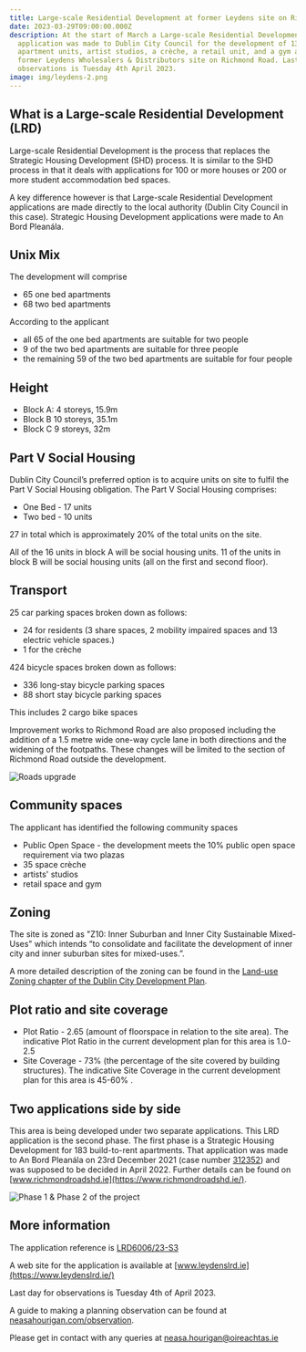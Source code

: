 ```yaml
---
title: Large-scale Residential Development at former Leydens site on Richmond Road
date: 2023-03-29T09:00:00.000Z
description: At the start of March a Large-scale Residential Development
  application was made to Dublin City Council for the development of 133
  apartment units, artist studios, a crèche, a retail unit, and a gym at the
  former Leydens Wholesalers & Distributors site on Richmond Road. Last day for
  observations is Tuesday 4th April 2023.
image: img/leydens-2.png
---
```

## What is a Large-scale Residential Development (LRD)

Large-scale Residential Development is the process that replaces the Strategic Housing Development (SHD) process. It is similar to the SHD process in that it deals with applications for 100 or more houses or 200 or more student accommodation bed spaces.

A key difference however is that Large-scale Residential Development applications are made directly to the local authority (Dublin City Council in this case). Strategic Housing Development applications were made to An Bord Pleanála.

## Unix Mix

The development will comprise

* 65 one bed apartments
* 68 two bed apartments

According to the applicant 

* all 65 of the one bed apartments are suitable for two people
* 9 of the two bed apartments are suitable for three people
* the remaining 59 of the two bed apartments are suitable for four people

## Height

* Block A: 4 storeys, 15.9m 
* Block B 10 storeys, 35.1m
* Block C 9 storeys, 32m 

## Part V Social Housing

Dublin City Council’s preferred option is to acquire units on site to fulfil the Part V Social Housing obligation. The Part V Social Housing comprises:

* One Bed - 17 units
* Two bed - 10 units

27 in total which is approximately 20% of the total units on the site.

All of the 16 units in block A will be social housing units.
11 of the units in block B will be social housing units (all on the first and second floor).

## Transport

25 car parking spaces broken down as follows:

* 24 for residents (3 share spaces, 2 mobility impaired spaces and 13 electric vehicle spaces.)
* 1 for the crèche

424 bicycle spaces broken down as follows:

* 336 long-stay bicycle parking spaces
* 88 short stay bicycle parking spaces

This includes 2 cargo bike spaces

Improvement works to Richmond Road are also proposed including the addition of a 1.5 metre wide one-way cycle lane in both directions and the widening of the  footpaths.  These changes will be limited to the section of Richmond Road outside the development.

![Roads upgrade](/img/leydens-roads.png "Roads upgrade")

## Community spaces

The applicant has identified the following community spaces

* Public Open Space - the development meets the 10% public open space requirement via two plazas
* 35 space crèche
* artists' studios
* retail space and gym

## Zoning

The site is zoned as "Z10: Inner Suburban and Inner City Sustainable Mixed-Uses" which intends “to consolidate and facilitate the development of inner city and inner suburban sites for mixed-uses.”.

A more detailed description of the zoning can be found in the [Land-use Zoning chapter of the Dublin City Development Plan](https://www.dublincity.ie/sites/default/files/2022-12/Final%201-14%20Land%20Use%20Zoning%2005.12.22.pdf).

## Plot ratio and site coverage

* Plot Ratio - 2.65 (amount of floorspace in relation to the site area). The indicative Plot Ratio in the current development plan for this area is 1.0-2.5
* Site Coverage - 73% (the percentage of the site covered by building structures). The indicative Site Coverage in the current development plan for this area is 45-60% .

## Two applications side by side

This area is being developed under two separate applications. This LRD application is the second phase. The first phase is a Strategic Housing Development for 183 build-to-rent apartments. That application was made to An Bord Pleanála on 23rd December 2021 (case number [312352](https://www.pleanala.ie/en-ie/case/312352))  and was supposed to be decided in April 2022.  Further details can be found on [www.richmondroadshd.ie](https://www.richmondroadshd.ie/).

![Phase 1 & Phase 2 of the project](/img/leydens-1.png "Phase 1 & Phase 2 of the project")

## More information

The application reference is [LRD6006/23-S3 ](https://planning.agileapplications.ie/dublincity/application-details/154567)

A web site for the application is available at [www.leydenslrd.ie](https://www.leydenslrd.ie/)

Last day for observations is Tuesday 4th of April 2023.

A guide to making a planning observation can be found at [neasahourigan.com/observation](https://neasahourigan.com/post/planning-observation/).

Please get in contact with any queries at [neasa.hourigan@oireachtas.ie](mailto:neasa.hourigan@oireachtas.ie?subject=Application%20for%20Leydens%20site%20on%20Richmond%20Road&body=Dear%20Neasa%2C%0D%0A%0D%0A)